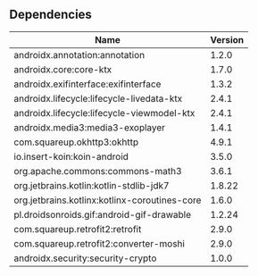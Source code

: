 ## Dependencies
| Name      | Version   |
| --------- | --------  |
| androidx.annotation:annotation | 1.2.0 |
| androidx.core:core-ktx | 1.7.0 |
| androidx.exifinterface:exifinterface | 1.3.2 |
| androidx.lifecycle:lifecycle-livedata-ktx | 2.4.1 |
| androidx.lifecycle:lifecycle-viewmodel-ktx | 2.4.1 |
| androidx.media3:media3-exoplayer | 1.4.1 |
| com.squareup.okhttp3:okhttp | 4.9.1 |
| io.insert-koin:koin-android | 3.5.0 |
| org.apache.commons:commons-math3 | 3.6.1 |
| org.jetbrains.kotlin:kotlin-stdlib-jdk7 | 1.8.22 |
| org.jetbrains.kotlinx:kotlinx-coroutines-core | 1.6.0 |
| pl.droidsonroids.gif:android-gif-drawable | 1.2.24 |
| com.squareup.retrofit2:retrofit | 2.9.0 |
| com.squareup.retrofit2:converter-moshi | 2.9.0 |
| androidx.security:security-crypto | 1.0.0 |
